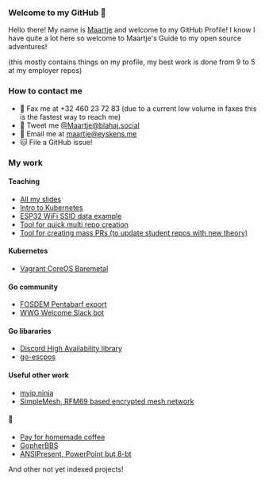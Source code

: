 ### Welcome to my GitHub 👋

Hello there! My name is [Maartje](https://www.howtopronounce.com/dutch/maartje) and welcome to my GitHub Profile! I know I have quite a lot here so welcome to Maartje's Guide to my open source adventures!

(this mostly contains things on my profile, my best work is done from 9 to 5 at my employer repos)

### How to contact me

- 📠 Fax me at +32 460 23 72 83 (due to a current low volume in faxes this is the fastest way to reach me)
- 🐘 Tweet me [@Maartje@blahaj.social](https://blahaj.social/@maartje)
- 📧 Email me at [maartje@eyskens.me](mailto:maartje@eyskens.me)
- 🐱 File a GitHub issue!

### My work

#### Teaching

- [All my slides](https://github.com/meyskens/talks)
- [Intro to Kubernetes](https://github.com/meyskens/intro-to-k8s)
- [ESP32 WiFi SSID data example](https://github.com/meyskens/esp32-ssid-weather)
- [Tool for quick multi repo creation](https://github.com/meyskens/repo-create)
- [Tool for creating mass PRs (to update student repos with new theory)](https://github.com/meyskens/mass-pr)

#### Kubernetes

- [Vagrant CoreOS Baremetal](https://github.com/meyskens/vagrant-coreos-baremetal)

#### Go community

- [FOSDEM Pentabarf export](https://github.com/meyskens/penta-export)
- [WWG Welcome Slack bot](https://github.com/meyskens/wwg-welcome)

#### Go libararies
- [Discord High Availability library](https://github.com/meyskens/discord-ha)
- [go-escpos](https://github.com/mect/go-escpos)

#### Useful other work

- [myip.ninja](https://github.com/meyskens/myip.ninja)
- [SimpleMesh, RFM69 based encrypted mesh network](https://github.com/meyskens/SimpleMesh)

#### 🤪

- [Pay for homemade coffee](https://github.com/meyskens/coffeebucks)
- [GopherBBS](https://github.com/meyskens/GopherBBS)
- [ANSIPresent, PowerPoint but 8-bt](https://github.com/meyskens/ANSIPresent)



And other not yet indexed projects!

<!--
**meyskens/meyskens** is a ✨ _special_ ✨ repository because its `README.md` (this file) appears on your GitHub profile.

Here are some ideas to get you started:

- 🔭 I’m currently working on ...
- 🌱 I’m currently learning ...
- 👯 I’m looking to collaborate on ...
- 🤔 I’m looking for help with ...
- 💬 Ask me about ...
- 📫 How to reach me: ...
- 😄 Pronouns: ...
- ⚡ Fun fact: ...
-->
